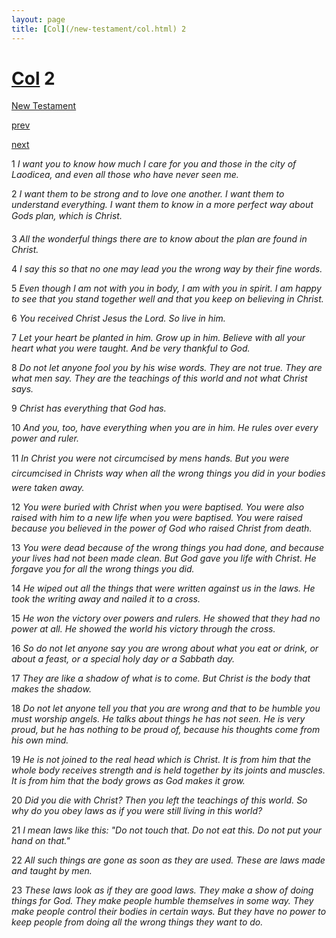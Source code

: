 ```yaml
---
layout: page
title: [Col](/new-testament/col.html) 2
---
```


# [Col](/new-testament/col.html) 2

[New Testament](/new-testament.html)


[prev](/new-testament/col/col-1.html)


[next](/new-testament/col/col-3.html)

1 _I want you to know how much I care for you and those in the city of Laodicea, and even all those who have never seen me._

2 _I want them to be strong and to love one another. I want them to understand everything. I want them to know in a more perfect way about Gods plan, which is Christ._

3 _All the wonderful things there are to know about the plan are found in Christ._

4 _I say this so that no one may lead you the wrong way by their fine words._

5 _Even though I am not with you in body, I am with you in spirit. I am happy to see that you stand together well and that you keep on believing in Christ._

6 _You received Christ Jesus the Lord. So live in him._

7 _Let your heart be planted in him. Grow up in him. Believe with all your heart what you were taught. And be very thankful to God._

8 _Do not let anyone fool you by his wise words. They are not true. They are what men say. They are the teachings of this world and not what Christ says._

9 _Christ has everything that God has._

10 _And you, too, have everything when you are in him. He rules over every power and ruler._

11 _In Christ you were not circumcised by mens hands. But you were circumcised in Christs way when all the wrong things you did in your bodies were taken away._

12 _You were buried with Christ when you were baptised. You were also raised with him to a new life when you were baptised. You were raised because you believed in the power of God who raised Christ from death._

13 _You were dead because of the wrong things you had done, and because your lives had not been made clean. But God gave you life with Christ. He forgave you for all the wrong things you did._

14 _He wiped out all the things that were written against us in the laws. He took the writing away and nailed it to a cross._

15 _He won the victory over powers and rulers. He showed that they had no power at all. He showed the world his victory through the cross._

16 _So do not let anyone say you are wrong about what you eat or drink, or about a feast, or a special holy day or a Sabbath day._

17 _They are like a shadow of what is to come. But Christ is the body that makes the shadow._

18 _Do not let anyone tell you that you are wrong and that to be humble you must worship angels. He talks about things he has not seen. He is very proud, but he has nothing to be proud of, because his thoughts come from his own mind._

19 _He is not joined to the real head which is Christ. It is from him that the whole body receives strength and is held together by its joints and muscles. It is from him that the body grows as God makes it grow._

20 _Did you die with Christ? Then you left the teachings of this world. So why do you obey laws as if you were still living in this world?_

21 _I mean laws like this: "Do not touch that. Do not eat this. Do not put your hand on that."_

22 _All such things are gone as soon as they are used. These are laws made and taught by men._

23 _These laws look as if they are good laws. They make a show of doing things for God.  They make people humble themselves in some way. They make people control their bodies in certain ways. But they have no power to keep people from doing all the wrong things they want to do._


